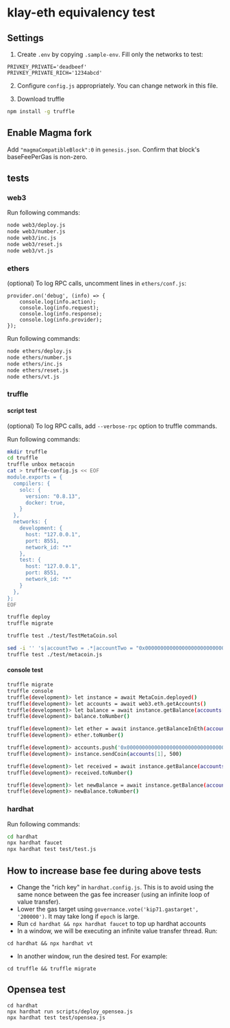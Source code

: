 # klay-eth equivalency test
## Settings

1. Create `.env` by copying `.sample-env`. Fill only the networks to test:
```
PRIVKEY_PRIVATE='deadbeef'
PRIVKEY_PRIVATE_RICH='1234abcd'
```

2. Configure `config.js` appropriately. You can change network in this file.

3. Download truffle
```bash
npm install -g truffle
```

## Enable Magma fork
Add `"magmaCompatibleBlock":0` in `genesis.json`. Confirm that block's baseFeePerGas is non-zero.

## tests

### web3
Run following commands:
```bash
node web3/deploy.js
node web3/number.js
node web3/inc.js
node web3/reset.js
node web3/vt.js
```

### ethers
(optional) To log RPC calls, uncomment lines in `ethers/conf.js`:
```
provider.on('debug', (info) => {
    console.log(info.action);
    console.log(info.request);
    console.log(info.response);
    console.log(info.provider);
});
```

Run following commands:
```bash
node ethers/deploy.js
node ethers/number.js
node ethers/inc.js
node ethers/reset.js
node ethers/vt.js
```

### truffle

#### script test
(optional) To log RPC calls, add `--verbose-rpc` option to truffle commands.

Run following commands:
```bash
mkdir truffle
cd truffle
truffle unbox metacoin
cat > truffle-config.js << EOF
module.exports = {
  compilers: {
    solc: {
      version: "0.8.13",
      docker: true,
    }
  },
  networks: {
    development: {
      host: "127.0.0.1",
      port: 8551,
      network_id: "*"
    },
    test: {
      host: "127.0.0.1",
      port: 8551,
      network_id: "*"
    }
  },
};
EOF

truffle deploy
truffle migrate

truffle test ./test/TestMetaCoin.sol

sed -i '' 's|accountTwo = .*|accountTwo = "0x000000000000000000000000000000000000dead"|g' test/metacoin.js
truffle test ./test/metacoin.js
```

#### console test
```bash
truffle migrate
truffle console
truffle(development)> let instance = await MetaCoin.deployed()
truffle(development)> let accounts = await web3.eth.getAccounts()
truffle(development)> let balance = await instance.getBalance(accounts[0])
truffle(development)> balance.toNumber()

truffle(development)> let ether = await instance.getBalanceInEth(accounts[0])
truffle(development)> ether.toNumber()

truffle(development)> accounts.push('0x000000000000000000000000000000000000dead')
truffle(development)> instance.sendCoin(accounts[1], 500)

truffle(development)> let received = await instance.getBalance(accounts[1])
truffle(development)> received.toNumber()

truffle(development)> let newBalance = await instance.getBalance(accounts[0])
truffle(development)> newBalance.toNumber()
```

### hardhat
Run following commands:
```bash
cd hardhat
npx hardhat faucet
npx hardhat test test/test.js
```

## How to increase base fee during above tests
- Change the "rich key" in `hardhat.config.js`. This is to avoid using the same nonce between the gas fee increaser (using an infinite loop of value transfer).
- Lower the gas target using `governance.vote('kip71.gastarget', '200000')`. It may take long if `epoch` is large.
- Run `cd hardhat && npx hardhat faucet` to top up hardhat accounts
- In a window, we will be executing an infinite value transfer thread. Run:
```
cd hardhat && npx hardhat vt
```
- In another window, run the desired test. For example:
```
cd truffle && truffle migrate
```

## Opensea test
```
cd hardhat
npx hardhat run scripts/deploy_opensea.js
npx hardhat test test/opensea.js
```
